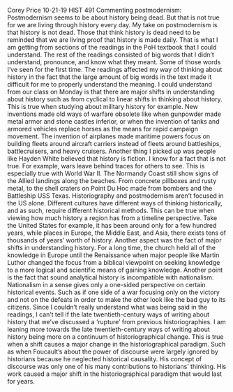 Corey Price
10-21-19
HIST 491
Commenting postmodernism:
	Postmodernism seems to be about history being dead.  But that is not true for we are living through history every day.  My take on postmodernism is that history is not dead.  Those that think history is dead need to be reminded that we are living proof that history is made daily.  That is what I am getting from sections of the readings in the PoH textbook that I could understand.  The rest of the readings consisted of big words that I didn’t understand, pronounce, and know what they meant.  Some of those words I’ve seen for the first time.  The readings affected my way of thinking about history in the fact that the large amount of big words in the text made it difficult for me to properly understand the meaning.  I could understand from our class on Monday is that there are major shifts in understanding about history such as from cyclical to linear shifts in thinking about history.  This is true when studying about military history for example.  New inventions made old ways of warfare obsolete like when gunpowder made metal armor and stone castles inferior, or when the invention of tanks and armored vehicles replace horses as the means for rapid campaign movement.  The invention of airplanes made maritime powers focus on building fleets around aircraft carriers instead of fleets around battleships, battlecruisers, and heavy cruisers.  Another thing I picked up was people like Hayden White believed that history is fiction.  I know for a fact that is not true.  For example, wars leave behind traces for others to see.  This is especially true with World War II.  The Normandy Coast still show signs of the Allied landings along the beaches.  From concrete pillboxes and rusty metal, to the shell craters on Point Du Hoc made from bombers and the Battleship USS Texas.
	Historiography and postmodernism aren’t focused in the US alone.  Different cultures have different ways of thinking historically, and as such, require different historical methods.  This can be true when viewing how much history a region has from a timeline perspective.  Take the United States for example, it has been around only for a few hundred years, while places in Europe, the Middle East, and Asia, there exists tens of thousands of years’ worth of history.  Another aspect was the fact of major shifts in understanding history.  For a long time, the church held all of the knowledge in Europe until the Renaissance when major people like Martin Luthor changed the focus from a biblical viewpoint on seeking knowledge to a more logical and scientific means of gaining knowledge.  Another point is the fact that sound analytical history is incompatible with nationalism.  Nationalism in a sense gives only a one-sided perspective on certain historical events.  Such as if one side of a war focusing only on the victory and not on the defeats in order to make the other look like the bad guy to its citizens.
	Since I couldn’t really understand what was being said in the readings, I can’t tell if the late twentieth-century ways of writing about history that we’ve discussed a ‘rupture’ from previous historiographies.  I am leaning more towards the late twentieth-century ways of writing about history being more on a continuum of historiographical change.  This is true when a shift causes a major change in the historiographical paradigm.  Such as when Foucault’s about the power of discourse were largely ignored by historians because he neglected historical causality.  His concept of discourse was only one of his many contributions to historians’ thinking.  His work caused a major shift in the historiographical paradigm that would last for years.
